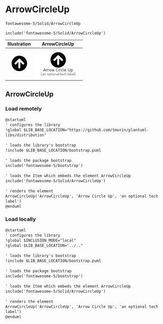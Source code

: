 # ArrowCircleUp


```text
fontawesome-5/Solid/ArrowCircleUp
```

```text
include('fontawesome-5/Solid/ArrowCircleUp')
```



| Illustration | ArrowCircleUp |
| :---: | :---: |
| ![illustration for Illustration](../../fontawesome-5/Solid/ArrowCircleUp.png) | ![illustration for ArrowCircleUp](../../fontawesome-5/Solid/ArrowCircleUp.Local.png) |




## ArrowCircleUp

### Load remotely
```plantuml
@startuml
' configures the library
!global $LIB_BASE_LOCATION="https://github.com/tmorin/plantuml-libs/distribution"

' loads the library's bootstrap
!include $LIB_BASE_LOCATION/bootstrap.puml

' loads the package bootstrap
include('fontawesome-5/bootstrap')

' loads the Item which embeds the element ArrowCircleUp
include('fontawesome-5/Solid/ArrowCircleUp')

' renders the element
ArrowCircleUp('ArrowCircleUp', 'Arrow Circle Up', 'an optional tech label')
@enduml
```

### Load locally
```plantuml
@startuml
' configures the library
!global $INCLUSION_MODE="local"
!global $LIB_BASE_LOCATION="../.."

' loads the library's bootstrap
!include $LIB_BASE_LOCATION/bootstrap.puml

' loads the package bootstrap
include('fontawesome-5/bootstrap')

' loads the Item which embeds the element ArrowCircleUp
include('fontawesome-5/Solid/ArrowCircleUp')

' renders the element
ArrowCircleUp('ArrowCircleUp', 'Arrow Circle Up', 'an optional tech label')
@enduml
```

